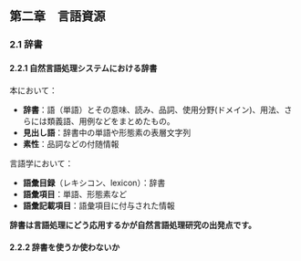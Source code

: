 ## 第二章　言語資源

### 2.1 辞書

#### 2.2.1 自然言語処理システムにおける辞書
本において：
* **辞書**：語（単語）とその意味、読み、品詞、使用分野(ドメイン)、用法、さらには類義語、用例などをまとめたもの。
* **見出し語**：辞書中の単語や形態素の表層文字列
* **素性**：品詞などの付随情報

言語学において：
* **語彙目録**（レキシコン、lexicon）：辞書
* **語彙項目**：単語、形態素など
* **語彙記載項目**：語彙項目に付与された情報

**辞書は言語処理にどう応用するかが自然言語処理研究の出発点です。**

#### 2.2.2 辞書を使うか使わないか
